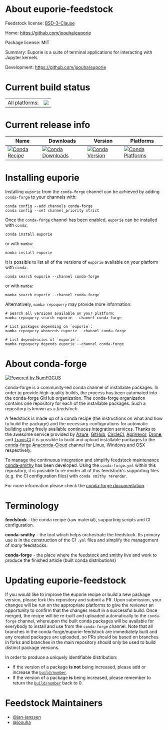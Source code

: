 About euporie-feedstock
=======================

Feedstock license: [BSD-3-Clause](https://github.com/conda-forge/euporie-feedstock/blob/main/LICENSE.txt)

Home: https://github.com/joouha/euporie

Package license: MIT

Summary: Euporie is a suite of terminal applications for interacting with Jupyter kernels

Development: https://github.com/joouha/euporie

Current build status
====================


<table><tr><td>All platforms:</td>
    <td>
      <a href="https://dev.azure.com/conda-forge/feedstock-builds/_build/latest?definitionId=12756&branchName=main">
        <img src="https://dev.azure.com/conda-forge/feedstock-builds/_apis/build/status/euporie-feedstock?branchName=main">
      </a>
    </td>
  </tr>
</table>

Current release info
====================

| Name | Downloads | Version | Platforms |
| --- | --- | --- | --- |
| [![Conda Recipe](https://img.shields.io/badge/recipe-euporie-green.svg)](https://anaconda.org/conda-forge/euporie) | [![Conda Downloads](https://img.shields.io/conda/dn/conda-forge/euporie.svg)](https://anaconda.org/conda-forge/euporie) | [![Conda Version](https://img.shields.io/conda/vn/conda-forge/euporie.svg)](https://anaconda.org/conda-forge/euporie) | [![Conda Platforms](https://img.shields.io/conda/pn/conda-forge/euporie.svg)](https://anaconda.org/conda-forge/euporie) |

Installing euporie
==================

Installing `euporie` from the `conda-forge` channel can be achieved by adding `conda-forge` to your channels with:

```
conda config --add channels conda-forge
conda config --set channel_priority strict
```

Once the `conda-forge` channel has been enabled, `euporie` can be installed with `conda`:

```
conda install euporie
```

or with `mamba`:

```
mamba install euporie
```

It is possible to list all of the versions of `euporie` available on your platform with `conda`:

```
conda search euporie --channel conda-forge
```

or with `mamba`:

```
mamba search euporie --channel conda-forge
```

Alternatively, `mamba repoquery` may provide more information:

```
# Search all versions available on your platform:
mamba repoquery search euporie --channel conda-forge

# List packages depending on `euporie`:
mamba repoquery whoneeds euporie --channel conda-forge

# List dependencies of `euporie`:
mamba repoquery depends euporie --channel conda-forge
```


About conda-forge
=================

[![Powered by
NumFOCUS](https://img.shields.io/badge/powered%20by-NumFOCUS-orange.svg?style=flat&colorA=E1523D&colorB=007D8A)](https://numfocus.org)

conda-forge is a community-led conda channel of installable packages.
In order to provide high-quality builds, the process has been automated into the
conda-forge GitHub organization. The conda-forge organization contains one repository
for each of the installable packages. Such a repository is known as a *feedstock*.

A feedstock is made up of a conda recipe (the instructions on what and how to build
the package) and the necessary configurations for automatic building using freely
available continuous integration services. Thanks to the awesome service provided by
[Azure](https://azure.microsoft.com/en-us/services/devops/), [GitHub](https://github.com/),
[CircleCI](https://circleci.com/), [AppVeyor](https://www.appveyor.com/),
[Drone](https://cloud.drone.io/welcome), and [TravisCI](https://travis-ci.com/)
it is possible to build and upload installable packages to the
[conda-forge](https://anaconda.org/conda-forge) [Anaconda-Cloud](https://anaconda.org/)
channel for Linux, Windows and OSX respectively.

To manage the continuous integration and simplify feedstock maintenance
[conda-smithy](https://github.com/conda-forge/conda-smithy) has been developed.
Using the ``conda-forge.yml`` within this repository, it is possible to re-render all of
this feedstock's supporting files (e.g. the CI configuration files) with ``conda smithy rerender``.

For more information please check the [conda-forge documentation](https://conda-forge.org/docs/).

Terminology
===========

**feedstock** - the conda recipe (raw material), supporting scripts and CI configuration.

**conda-smithy** - the tool which helps orchestrate the feedstock.
                   Its primary use is in the construction of the CI ``.yml`` files
                   and simplify the management of *many* feedstocks.

**conda-forge** - the place where the feedstock and smithy live and work to
                  produce the finished article (built conda distributions)


Updating euporie-feedstock
==========================

If you would like to improve the euporie recipe or build a new
package version, please fork this repository and submit a PR. Upon submission,
your changes will be run on the appropriate platforms to give the reviewer an
opportunity to confirm that the changes result in a successful build. Once
merged, the recipe will be re-built and uploaded automatically to the
`conda-forge` channel, whereupon the built conda packages will be available for
everybody to install and use from the `conda-forge` channel.
Note that all branches in the conda-forge/euporie-feedstock are
immediately built and any created packages are uploaded, so PRs should be based
on branches in forks and branches in the main repository should only be used to
build distinct package versions.

In order to produce a uniquely identifiable distribution:
 * If the version of a package **is not** being increased, please add or increase
   the [``build/number``](https://docs.conda.io/projects/conda-build/en/latest/resources/define-metadata.html#build-number-and-string).
 * If the version of a package **is** being increased, please remember to return
   the [``build/number``](https://docs.conda.io/projects/conda-build/en/latest/resources/define-metadata.html#build-number-and-string)
   back to 0.

Feedstock Maintainers
=====================

* [@jan-janssen](https://github.com/jan-janssen/)
* [@joouha](https://github.com/joouha/)

